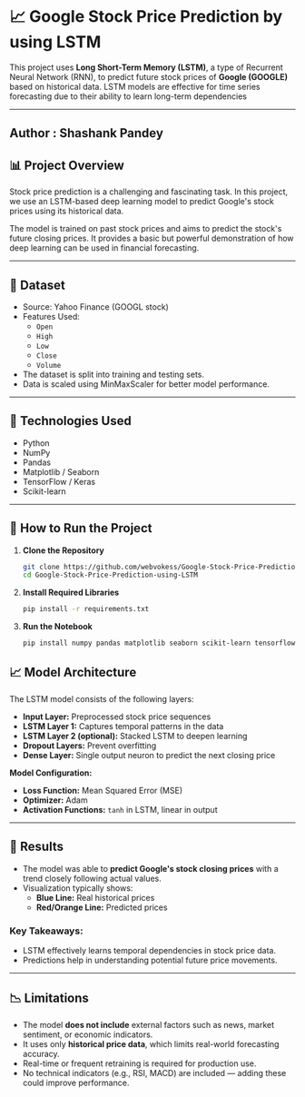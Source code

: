 # 📈 Google Stock Price Prediction by using LSTM

This project uses **Long Short-Term Memory (LSTM)**, a type of Recurrent Neural Network (RNN), to predict future stock prices of **Google (GOOGLE)** based on historical data. LSTM models are effective for time series forecasting due to their ability to learn long-term dependencies      
         
---          
## Author : Shashank Pandey                
      
     
## 📊 Project Overview     

Stock price prediction is a challenging and fascinating task. In this project, we use an LSTM-based deep learning model to predict Google's stock prices using its historical data.

The model is trained on past stock prices and aims to predict the stock's future closing prices. It provides a basic but powerful demonstration of how deep learning can be used in financial forecasting.

---
 
## 🧾 Dataset

- Source: Yahoo Finance (GOOGL stock)
- Features Used:
  - `Open`
  - `High`
  - `Low`
  - `Close`
  - `Volume`
- The dataset is split into training and testing sets.
- Data is scaled using MinMaxScaler for better model performance.

---

## 🔧 Technologies Used

- Python
- NumPy
- Pandas
- Matplotlib / Seaborn
- TensorFlow / Keras
- Scikit-learn

---

## 🚀 How to Run the Project

1. **Clone the Repository**

     ```bash
   git clone https://github.com/webvokess/Google-Stock-Price-Prediction-using-LSTM.git
   cd Google-Stock-Price-Prediction-using-LSTM

2. **Install Required Libraries**
     ```bash
     pip install -r requirements.txt
     
3. **Run the Notebook**
     ```bash
     pip install numpy pandas matplotlib seaborn scikit-learn tensorflow

## 📈 Model Architecture

The LSTM model consists of the following layers:

- **Input Layer:** Preprocessed stock price sequences
- **LSTM Layer 1:** Captures temporal patterns in the data
- **LSTM Layer 2 (optional):** Stacked LSTM to deepen learning
- **Dropout Layers:** Prevent overfitting
- **Dense Layer:** Single output neuron to predict the next closing price

**Model Configuration:**

- **Loss Function:** Mean Squared Error (MSE)
- **Optimizer:** Adam
- **Activation Functions:** `tanh` in LSTM, linear in output

---

## 📌 Results

- The model was able to **predict Google's stock closing prices** with a trend closely following actual values.
- Visualization typically shows:
  - **Blue Line:** Real historical prices
  - **Red/Orange Line:** Predicted prices

### Key Takeaways:
- LSTM effectively learns temporal dependencies in stock price data.
- Predictions help in understanding potential future price movements.

---

## 📉 Limitations

- The model **does not include** external factors such as news, market sentiment, or economic indicators.
- It uses only **historical price data**, which limits real-world forecasting accuracy.
- Real-time or frequent retraining is required for production use.
- No technical indicators (e.g., RSI, MACD) are included — adding these could improve performance.

